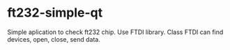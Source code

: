 # ft232-simple-qt


Simple aplication to check ft232 chip.
Use FTDI library.
Class FTDI can find devices, open, close, send data.
